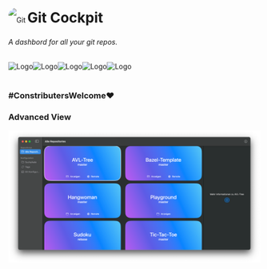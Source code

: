<div >
  <img align="left" src="https://github.com/CodebyCR/GitCockpit/blob/master/git_cockpit_icon.svg" alt="Git Cockpit Icon" style="border-radius: 16px; height: 38px; width: 38px; line-height: 50px;"/>
  <h1 style="margin-left: 10px; line-height: 40px;">Git Cockpit</h1>
</div>

<div >
  <h6>
    <em>A dashbord for all your git repos.</em>
  </h6>
  
  <img align="left" height="28" src="https://img.shields.io/badge/mac%20os-000000?style=for-the-badge&logo=apple&logoColor=white" alt="Logo" />
  <img align="left" height="28" src="https://img.shields.io/badge/Swift-FA7343?style=for-the-badge&logo=swift&logoColor=white" alt="Logo" />
  <img align="left" height="28" src="https://img.shields.io/badge/git-%23F05033.svg?style=for-the-badge&logo=git&logoColor=white" alt="Logo" />
  <img align="left" height="28" src="https://img.shields.io/badge/License-Apache%202.0-blue.svg" alt="Logo" />
  <img align="left" height="28" src="https://img.shields.io/github/stars/CodebyCR/GitCockpit.svg" alt="Logo" />
  
</div>

<br/>
<br/>

### \#ConstributersWelcome❤️

### Advanced View

![Advanced View](https://github.com/CodebyCR/Git-Cockpit/blob/main/View.png)
